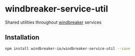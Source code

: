 # windbreaker-service-util

Shared utilities throughout [windbreaker](https://github.com/windbreaker-io)
services

## Installation

```bash
npm install windbreaker-io/windbreaker-service-util --save
```
